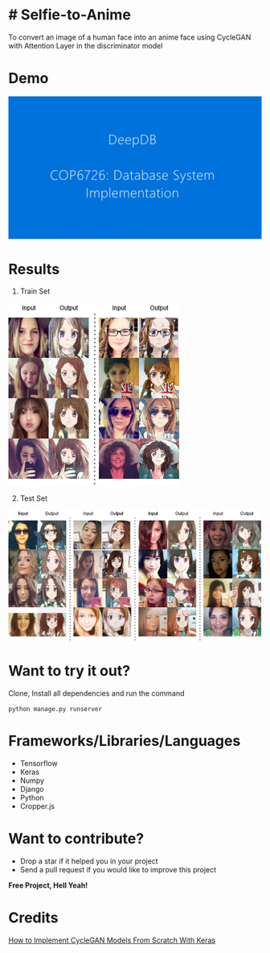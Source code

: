 
# # Selfie-to-Anime
To convert an image of a human face into an anime face using CycleGAN with Attention Layer in the discriminator model

# Demo
[![Demo](https://github.com/deepbodra97/Database-System-Implementation/blob/master/P5:%20DeepDB/Database%20System%20Implementation%20(Demo).mp4%20-%20VLC%20media%20player%2024-04-2020%2000_08_41.png)](https://www.youtube.com/watch?v=x9PuqaW_HBE)


# Results
1. Train Set

![Cherry picked results on train set](https://github.com/deepbodra97/Selfie-to-Anime/blob/master/media/result_train.png)

2. Test Set

![Cherry picked results on test set](https://github.com/deepbodra97/Selfie-to-Anime/blob/master/media/result_test.png)

# Want to try it out?
Clone, Install all dependencies and run the command

    python manage.py runserver

# Frameworks/Libraries/Languages
- Tensorflow
- Keras
- Numpy
- Django
- Python
- Cropper.js

# Want to contribute?
- Drop a star if it helped you in your project
- Send a pull request if you would like to improve this project

**Free Project, Hell Yeah!**

# Credits
[How to Implement CycleGAN Models From Scratch With Keras](https://machinelearningmastery.com/how-to-develop-cyclegan-models-from-scratch-with-keras/)
